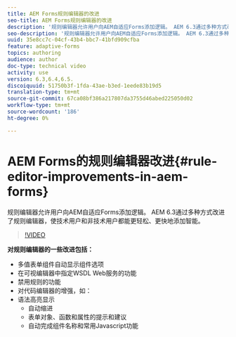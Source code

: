 ```yaml
---
title: AEM Forms规则编辑器的改进
seo-title: AEM Forms规则编辑器的改进
description: '规则编辑器允许用户向AEM自适应Forms添加逻辑。 AEM 6.3通过多种方式改进了规则编辑器，使技术用户和非技术用户都能更轻松、更快地添加智能。 '
seo-description: '规则编辑器允许用户向AEM自适应Forms添加逻辑。 AEM 6.3通过多种方式改进了规则编辑器，使技术用户和非技术用户都能更轻松、更快地添加智能。 '
uuid: 35e8cc7c-04cf-43b4-bbc7-41bfd909cfba
feature: adaptive-forms
topics: authoring
audience: author
doc-type: technical video
activity: use
version: 6.3,6.4,6.5.
discoiquuid: 51750b3f-1fda-43ae-b3ed-1eede83b19d5
translation-type: tm+mt
source-git-commit: 67ca08bf386a217807da3755d46abed225050d02
workflow-type: tm+mt
source-wordcount: '186'
ht-degree: 0%

---
```



# AEM Forms的规则编辑器改进{#rule-editor-improvements-in-aem-forms}

规则编辑器允许用户向AEM自适应Forms添加逻辑。 AEM 6.3通过多种方式改进了规则编辑器，使技术用户和非技术用户都能更轻松、更快地添加智能。

>[!VIDEO](https://video.tv.adobe.com/v/19653?quality=9&learn=on)

**对规则编辑器的一些改进包括：**

* 多值表单组件自动显示组件选项
* 在可视编辑器中指定WSDL Web服务的功能
* 禁用规则的功能
* 对代码编辑器的增强，如：
* 语法高亮显示
   * 自动缩进
   * 表单对象、函数和属性的提示和建议
   * 自动完成组件名称和常用Javascript功能

